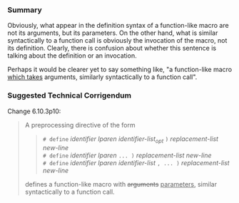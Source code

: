 ### Summary

Obviously, what appear in the definition syntax of a function-like macro are not
its arguments, but its parameters. On the other hand, what is similar
syntactically to a function call is obviously the invocation of the macro, not
its definition. Clearly, there is confusion about whether this sentence is
talking about the definition or an invocation.

Perhaps it would be clearer yet to say something like, "a function-like macro
<ins>which takes</ins> arguments, similarly syntactically to a function call".

### Suggested Technical Corrigendum

Change 6.10.3p10:

> A preprocessing directive of the form
>
> > `# define` *identifier lparen identifier-list<sub>opt</sub>* `)`
> > *replacement-list new-line*  
> > `# define` *identifier lparen* `... )` *replacement-list new-line*  
> > `# define` *identifier lparen identifier-list* `, ... )` *replacement-list
> > new-line*
>
> defines a function-like macro with <del>arguments</del> <ins>parameters</ins>,
> similar syntactically to a function call.
